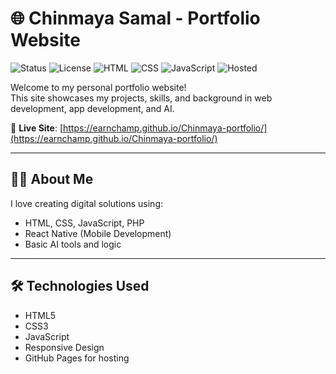# 🌐 Chinmaya Samal - Portfolio Website

![Status](https://img.shields.io/badge/status-active-brightgreen)
![License](https://img.shields.io/badge/license-All%20Rights%20Reserved-red)
![HTML](https://img.shields.io/badge/built%20with-HTML-orange)
![CSS](https://img.shields.io/badge/style-CSS-blue)
![JavaScript](https://img.shields.io/badge/script-JavaScript-yellow)
![Hosted](https://img.shields.io/badge/hosted%20on-GitHub%20Pages-blueviolet)

Welcome to my personal portfolio website!  
This site showcases my projects, skills, and background in web development, app development, and AI.

🔗 **Live Site**: [https://earnchamp.github.io/Chinmaya-portfolio/](https://earnchamp.github.io/Chinmaya-portfolio/)

---

## 👨‍💻 About Me

I love creating digital solutions using:
- HTML, CSS, JavaScript, PHP
- React Native (Mobile Development)
- Basic AI tools and logic

---

## 🛠️ Technologies Used

- HTML5  
- CSS3  
- JavaScript  
- Responsive Design  
- GitHub Pages for hosting 
